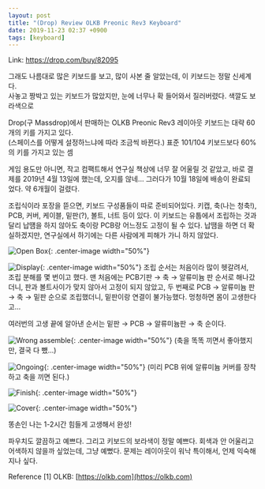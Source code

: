 ```yaml
---
layout: post
title: "(Drop) Review OLKB Preonic Rev3 Keyboard"
date: 2019-11-23 02:37 +0900
tags: [keyboard]
---
```


Link: https://drop.com/buy/82095

그래도 나름대로 많은 키보드를 보고, 많이 사본 줄 알았는데, 이 키보드는 정말 신세계다.  
사놓고 짱박고 있는 키보드가 많았지만, 눈에 너무나 확 들어와서 질러버렸다. 색깔도 보라색으로  
  
Drop(구 Massdrop)에서 판매하는 OLKB Preonic Rev3 레이아웃 키보드는 대략 60개의 키를 가지고 있다.  
(스페이스를 어떻게 설정하느냐에 따라 조금씩 바뀐다.) 표준 101/104 키보드보다 60%의 키를 가지고 있는 셈

게임 용도만 아니면, 작고 컴팩트해서 연구실 책상에 너무 잘 어울릴 것 같았고, 바로 결제를 2019년 4월 13일에 했는데, 오지를 않네...
그러다가 10월 18일에 배송이 완료되었다. 약 6개월이 걸렸다.

조립식이라 포장을 뜯으면, 키보드 구성품들이 따로 준비되어있다. 키캡, 축(나는 청축!), PCB, 커버, 케이블, 밑판(?), 볼트, 너트 등이 있다. 이 키보드는 유툽에서 조립하는 것과 달리 납떔을 하지 않아도 축이랑 PCB랑 어느정도 고정이 될 수 있다. 납땜을 하면 더 확실하겠지만, 연구실에서 하기에는 다른 사람에게 피해가 가니 하지 않았다.

![Open Box](/assets/preonic/preonic1.jpg){: .center-image width="50%"}

![Display](/assets/preonic/preonic2.jpg){: .center-image width="50%"}
조립 순서는 처음이라 많이 헷갈려서, 조립 분해를 몇 번이고 했다.
맨 처음에는 PCB기판 → 축 → 알류미늄 판 순서로 해나갔더니, 판과 볼트사이가 맞지 않아서 고정이 되지 않았고, 
두 번째로 PCB → 알류미늄 판 → 축 → 밑판 순으로 조립했더니, 밑판이랑 연결이 불가능했다.
멍청하면 몸이 고생한다고...

여러번의 고생 끝에 알아낸 순서는
밑판 → PCB → 알류미늄판 → 축 순이다.

![Wrong assemble](/assets/preonic/preonic3.jpg){: .center-image width="50%"}
(축을 똑똑 끼면서 좋아했지만, 결국 다 뺐...)

![Ongoing](/assets/preonic/preonic4.jpg){: .center-image width="50%"}
(미리 PCB 위에 알류미늄 커버를 장착하고 축을 끼면 된다.)

![Finish](/assets/preonic/preonic5.jpg){: .center-image width="50%"}

![Cover](/assets/preonic/preonic6.jpg){: .center-image width="50%"}

똥손인 나는 1-2시간 힘들게 고생해서 완성!


파우치도 깔끔하고 예쁘다. 그리고 키보드의 보라색이 정말 예쁘다. 회색과 안 어울리고 어색하지 않을까 싶었는데, 그냥 예뻤다. 문제는 레이아웃이 워낙 특이해서, 언제 익숙해지나 싶다.

Reference
[1] OLKB: [https://olkb.com](https://olkb.com)
